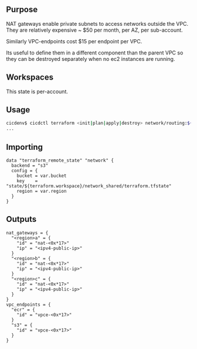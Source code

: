 ## Purpose
NAT gateways enable private subnets to access networks outside the VPC.
They are relatively expensive ~ $50 per month, per AZ, per sub-account.

Similarly VPC-endpoints cost $15 per endpoint per VPC.

Its useful to define them in a different component than the parent VPC so
they can be destroyed separately when no ec2 instances are running.

## Workspaces
This state is per-account.

## Usage
```bash
cicdenv$ cicdctl terraform <init|plan|apply|destroy> network/routing:${WORKSPACE}
...
```

## Importing
```hcl
data "terraform_remote_state" "network" {
  backend = "s3"
  config = {
    bucket = var.bucket
    key    = "state/${terraform.workspace}/network_shared/terraform.tfstate"
    region = var.region
  }
}
```

## Outputs
```hcl
nat_gateways = {
  "<region>a" = {
    "id" = "nat-<0x*17>"
    "ip" = "<ipv4-public-ip>"
  }
  "<region>b" = {
    "id" = "nat-<0x*17>"
    "ip" = "<ipv4-public-ip>"
  }
  "<region>c" = {
    "id" = "nat-<0x*17>"
    "ip" = "<ipv4-public-ip>"
  }
}
vpc_endpoints = {
  "ecr" = {
    "id" = "vpce-<0x*17>"
  }
  "s3" = {
    "id" = "vpce-<0x*17>"
  }
}
```
